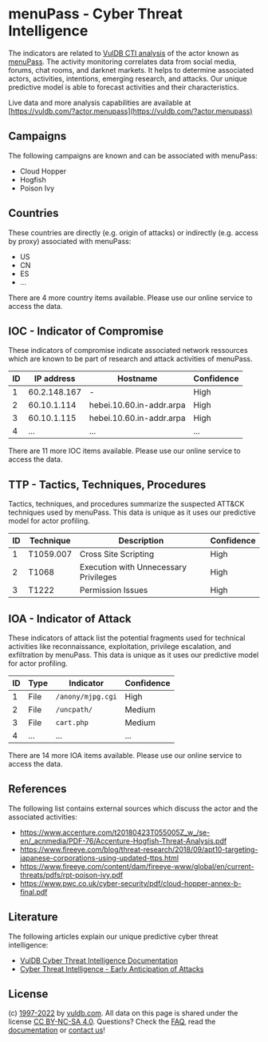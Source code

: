 # menuPass - Cyber Threat Intelligence

The indicators are related to [VulDB CTI analysis](https://vuldb.com/?kb.cti) of the actor known as [menuPass](https://vuldb.com/?actor.menupass). The activity monitoring correlates data from social media, forums, chat rooms, and darknet markets. It helps to determine associated actors, activities, intentions, emerging research, and attacks. Our unique predictive model is able to forecast activities and their characteristics.

Live data and more analysis capabilities are available at [https://vuldb.com/?actor.menupass](https://vuldb.com/?actor.menupass)

## Campaigns

The following campaigns are known and can be associated with menuPass:

* Cloud Hopper
* Hogfish
* Poison Ivy

## Countries

These countries are directly (e.g. origin of attacks) or indirectly (e.g. access by proxy) associated with menuPass:

* US
* CN
* ES
* ...

There are 4 more country items available. Please use our online service to access the data.

## IOC - Indicator of Compromise

These indicators of compromise indicate associated network ressources which are known to be part of research and attack activities of menuPass.

ID | IP address | Hostname | Confidence
-- | ---------- | -------- | ----------
1 |  60.2.148.167 | - | High
2 | 60.10.1.114 | hebei.10.60.in-addr.arpa | High
3 | 60.10.1.115 | hebei.10.60.in-addr.arpa | High
4 | ... | ... | ...

There are 11 more IOC items available. Please use our online service to access the data.

## TTP - Tactics, Techniques, Procedures

Tactics, techniques, and procedures summarize the suspected ATT&CK techniques used by menuPass. This data is unique as it uses our predictive model for actor profiling.

ID | Technique | Description | Confidence
-- | --------- | ----------- | ----------
1 | T1059.007 | Cross Site Scripting | High
2 | T1068 | Execution with Unnecessary Privileges | High
3 | T1222 | Permission Issues | High

## IOA - Indicator of Attack

These indicators of attack list the potential fragments used for technical activities like reconnaissance, exploitation, privilege escalation, and exfiltration by menuPass. This data is unique as it uses our predictive model for actor profiling.

ID | Type | Indicator | Confidence
-- | ---- | --------- | ----------
1 | File | `/anony/mjpg.cgi` | High
2 | File | `/uncpath/` | Medium
3 | File | `cart.php` | Medium
4 | ... | ... | ...

There are 14 more IOA items available. Please use our online service to access the data.

## References

The following list contains external sources which discuss the actor and the associated activities:

* https://www.accenture.com/t20180423T055005Z_w_/se-en/_acnmedia/PDF-76/Accenture-Hogfish-Threat-Analysis.pdf
* https://www.fireeye.com/blog/threat-research/2018/09/apt10-targeting-japanese-corporations-using-updated-ttps.html
* https://www.fireeye.com/content/dam/fireeye-www/global/en/current-threats/pdfs/rpt-poison-ivy.pdf
* https://www.pwc.co.uk/cyber-security/pdf/cloud-hopper-annex-b-final.pdf

## Literature

The following articles explain our unique predictive cyber threat intelligence:

* [VulDB Cyber Threat Intelligence Documentation](https://vuldb.com/?kb.cti)
* [Cyber Threat Intelligence - Early Anticipation of Attacks](https://www.scip.ch/en/?labs.20201022)

## License

(c) [1997-2022](https://vuldb.com/?kb.changelog) by [vuldb.com](https://vuldb.com/?kb.about). All data on this page is shared under the license [CC BY-NC-SA 4.0](https://creativecommons.org/licenses/by-nc-sa/4.0/). Questions? Check the [FAQ](https://vuldb.com/?kb.faq), read the [documentation](https://vuldb.com/?kb) or [contact us](https://vuldb.com/?contact)!
